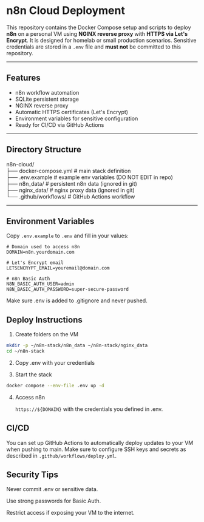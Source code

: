 # n8n Cloud Deployment

This repository contains the Docker Compose setup and scripts to deploy **n8n** on a personal VM using **NGINX reverse proxy** with **HTTPS via Let's Encrypt**. It is designed for homelab or small production scenarios. Sensitive credentials are stored in a `.env` file and **must not** be committed to this repository.

---

## Features

- n8n workflow automation
- SQLite persistent storage
- NGINX reverse proxy
- Automatic HTTPS certificates (Let's Encrypt)
- Environment variables for sensitive configuration
- Ready for CI/CD via GitHub Actions

---

## Directory Structure

n8n-cloud/  
├── docker-compose.yml # main stack definition  
├── .env.example # example env variables (DO NOT EDIT in repo)  
├── n8n_data/ # persistent n8n data (ignored in git)    
├── nginx_data/ # nginx proxy data (ignored in git)     
└── .github/workflows/ # GitHub Actions workflow

---

## Environment Variables

Copy `.env.example` to `.env` and fill in your values:

```dotenv
# Domain used to access n8n
DOMAIN=n8n.yourdomain.com

# Let's Encrypt email
LETSENCRYPT_EMAIL=youremail@domain.com

# n8n Basic Auth
N8N_BASIC_AUTH_USER=admin
N8N_BASIC_AUTH_PASSWORD=super-secure-password
```

Make sure .env is added to .gitignore and never pushed.

## Deploy Instructions

1. Create folders on the VM

```bash
mkdir -p ~/n8n-stack/n8n_data ~/n8n-stack/nginx_data
cd ~/n8n-stack
```

2. Copy .env with your credentials

3. Start the stack

```bash
docker compose --env-file .env up -d
```
4. Access n8n

    ```https://${DOMAIN}``` with the credentials you defined in .env.

## CI/CD

You can set up GitHub Actions to automatically deploy updates to your VM when pushing to main. Make sure to configure SSH keys and secrets as described in ```.github/workflows/deploy.yml```.

## Security Tips

Never commit .env or sensitive data.

Use strong passwords for Basic Auth.

Restrict access if exposing your VM to the internet.